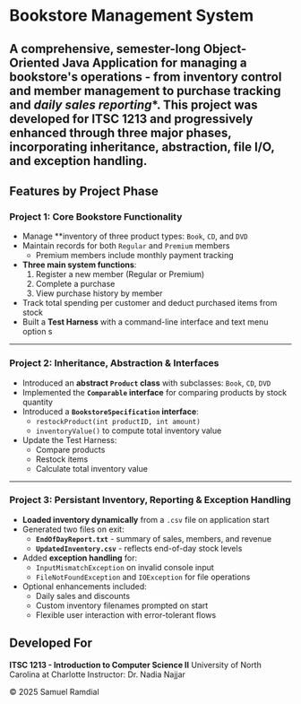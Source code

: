 # Bookstore Management System 
A comprehensive, semester-long **Object-Oriented Java Application** for managing a bookstore's operations - from **inventory control** and **member management** to **purchase tracking** and *daily sales reporting**. This project was developed for ITSC 1213 and progressively enhanced through three major phases, incorporating **inheritance**, **abstraction**, **file I/O**, and **exception handling**.
---
## Features by Project Phase 
### Project 1: Core Bookstore Functionality
- Manage **inventory of three product types: `Book`, `CD`, and `DVD`
- Maintain records for both `Regular` and `Premium` members
  - Premium members include monthly payment tracking
- **Three main system functions**:
  1. Register a new member (Regular or Premium)
  2. Complete a purchase
  3. View purchase history by member
- Track total spending per customer and deduct purchased items from stock
- Built a **Test Harness** with a command-line interface and text menu option s
---
### Project 2: Inheritance, Abstraction & Interfaces 
- Introduced an **abstract `Product` class** with subclasses: `Book`, `CD`, `DVD`
- Implemented the **`Comparable` interface** for comparing products by stock quantity
- Introduced a **`BookstoreSpecification` interface**:
  - `restockProduct(int productID, int amount)`
  - `inventoryValue()` to compute total inventory value
- Update the Test Harness:
  - Compare products
  - Restock items
  - Calculate total inventory value
---
### Project 3: Persistant Inventory, Reporting & Exception Handling 
- **Loaded inventory dynamically** from a `.csv` file on application start
- Generated two files on exit:
  - **`EndOfDayReport.txt`** - summary of sales, members, and revenue
  - **`UpdatedInventory.csv`** - reflects end-of-day stock levels
- Added **exception handling** for:
  - `InputMismatchException` on invalid console input
  - `FileNotFoundException` and `IOException` for file operations
- Optional enhancements included:
  - Daily sales and discounts
  - Custom inventory filenames prompted on start
  - Flexible user interaction with error-tolerant flows
## Developed For 
**ITSC 1213 - Introduction to Computer Science II** 
University of North Carolina at Charlotte 
Instructor: Dr. Nadia Najjar 

© 2025 Samuel Ramdial
